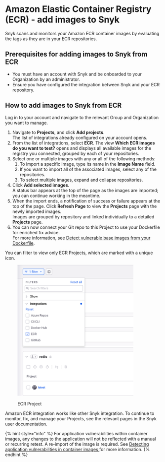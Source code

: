 # Amazon Elastic Container Registry (ECR) - add images to Snyk

Snyk scans and monitors your Amazon ECR container images by evaluating the tags as they are in your ECR repositories.

## **Prerequisites for adding images to Snyk from ECR**

* You must have an account with Snyk and be onboarded to your Organization by an administrator.
* Ensure you have configured the integration between Snyk and your ECR repository.

## **How to add images to Snyk from ECR**

Log in to your account and navigate to the relevant Group and Organization you want to manage.

1. Navigate to **Projects**, and click **Add projects**.\
   The list of integrations already configured on your account opens.&#x20;
2. From the list of integrations, select **ECR**. The view **Which ECR images do you want to test?** opens and displays all available images for the registry you connected, grouped by each of your repositories.
3. Select one or multiple images with any or all of the following methods:
   1. To import a specific image, type its name in the **Image Name** field.
   2. If you want to import all of the associated images, select any of the repositories.
   3. To select multiple images, expand and collapse repositories.
4. Click **Add selected images.**\
   A status bar appears at the top of the page as the images are imported; you can continue working in the meantime.
5. When the import ends, a notification of success or failure appears at the top of the page. Click **Refresh Page** to view the **Projects** page with the newly imported images.\
   Images are grouped by repository and linked individually to a detailed **Projects** page.
6. You can now connect your Git repo to this Project to use your Dockerfile for enriched fix advice.\
   For more information, see [Detect vulnerable base images from your Dockerfile](../../../scan-using-snyk/snyk-container/scan-your-dockerfile/detect-vulnerable-base-images-from-your-dockerfile.md).

You can filter to view only ECR Projects, which are marked with a unique icon.

<figure><img src="../../../.gitbook/assets/List_of_ECR_Projects (4).png" alt="ECR Project" width="375"><figcaption><p>ECR Project</p></figcaption></figure>

Amazon ECR integration works like other Snyk integration. To continue to monitor, fix, and manage your Projects, see the relevant pages in the Snyk user documentation.

{% hint style="info" %}
For application vulnerabilities within container images, any changes to the application will not be reflected with a manual or recurring retest. A re-import of the image is required. See [Detecting application vulnerabilities in container images ](../../../scan-using-snyk/snyk-container/use-snyk-container-from-the-web-ui/detect-application-vulnerabilities-in-container-images.md)for more information.
{% endhint %}
